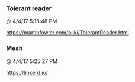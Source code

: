 ﻿

### Tolerant reader
@ 4/4/17 5:18:48 PM

https://martinfowler.com/bliki/TolerantReader.html



### Mesh
@ 4/4/17 5:25:27 PM

https://linkerd.io/

